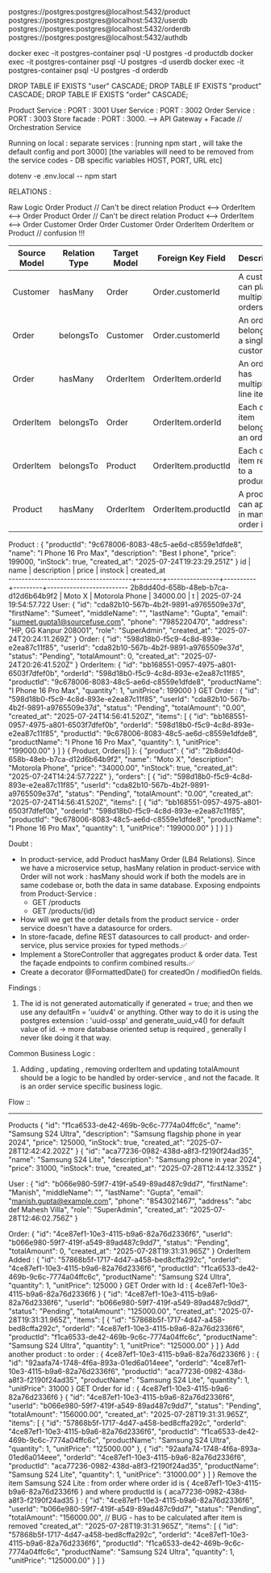 postgres://postgres:postgres@localhost:5432/product
postgres://postgres:postgres@localhost:5432/userdb
postgres://postgres:postgres@localhost:5432/orderdb
postgres://postgres:postgres@localhost:5432/authdb

docker exec -it postgres-container psql -U postgres -d productdb
docker exec -it postgres-container psql -U postgres -d userdb
docker exec -it postgres-container psql -U postgres -d orderdb

DROP TABLE IF EXISTS "user" CASCADE;
DROP TABLE IF EXISTS "product" CASCADE;
DROP TABLE IF EXISTS "order" CASCADE;
 
Product Service : PORT : 3001
User Service : PORT : 3002
Order Service : PORT : 3003
Store facade : PORT : 3000.  --> API Gateway + Facade // Orchestration Service

Running on local : separate services :
[running npm start , will take the default config and port 3000]
[the variables will need to be removed from the service codes - DB specific variables HOST, PORT, URL etc]

dotenv -e .env.local -- npm start

RELATIONS :

Raw Logic 
Order <hasMany> Product // Can't be direct relation Product <--> OrderItem <--> Order
Product <hasMany> Order // Can't be direct relation Product <--> OrderItem <--> Order
Customer <hasMany> Order
Order <belongsTo> Customer
Order <hasMany> OrderItem
OrderItem <belongsTo> or <HasOne> Product // confusion !!!


| Source Model | Relation Type  | Target Model  | Foreign Key Field        | Description                                      |
|--------------|----------------|---------------|--------------------------|--------------------------------------------------|
| Customer     | hasMany        | Order         | Order.customerId         | A customer can place multiple orders             |
| Order        | belongsTo      | Customer      | Order.customerId         | An order belongs to a single customer            |
| Order        | hasMany        | OrderItem     | OrderItem.orderId        | An order has multiple line items                 |
| OrderItem    | belongsTo      | Order         | OrderItem.orderId        | Each order item belongs to an order              |
| OrderItem    | belongsTo      | Product       | OrderItem.productId      | Each order item refers to a product              |
| Product      | hasMany        | OrderItem     | OrderItem.productId      | A product can appear in many order items         |




Product : 
{
  "productId": "9c678006-8083-48c5-ae6d-c8559e1dfde8",
  "name": "I Phone 16 Pro Max",
  "description": "Best I phone",
  "price": 199000,
  "inStock": true,
  "created_at": "2025-07-24T19:23:29.251Z"
}
                  id                  |  name  |  description   |  price   | instock |       created_at        
--------------------------------------+--------+----------------+----------+---------+-------------------------
 2b8dd40d-658b-48eb-b7ca-d12d6b64b9f2 | Moto X | Motorola Phone | 34000.00 | t       | 2025-07-24 19:54:57.722
User:
{
  "id": "cda82b10-567b-4b2f-9891-a9765509e37d",
  "firstName": "Sumeet",
  "middleName": "",
  "lastName": "Gupta",
  "email": "sumeet.gupta1@sourcefuse.com",
  "phone": "7985220470",
  "address": "HP, GG Kanpur 208001",
  "role": "SuperAdmin",
  "created_at": "2025-07-24T20:24:11.269Z"
}
Order:
{
  "id": "598d18b0-f5c9-4c8d-893e-e2ea87c11f85",
  "userId": "cda82b10-567b-4b2f-9891-a9765509e37d",
  "status": "Pending",
  "totalAmount": 0,
  "created_at": "2025-07-24T20:26:41.520Z"
}
OrderItem:
{
  "id": "bb168551-0957-4975-a801-6503f7dfef0b",
  "orderId": "598d18b0-f5c9-4c8d-893e-e2ea87c11f85",
  "productId": "9c678006-8083-48c5-ae6d-c8559e1dfde8",
  "productName": "I Phone 16 Pro Max",
  "quantity": 1,
  "unitPrice": 199000
}
GET Order : 
{
  "id": "598d18b0-f5c9-4c8d-893e-e2ea87c11f85",
  "userId": "cda82b10-567b-4b2f-9891-a9765509e37d",
  "status": "Pending",
  "totalAmount": "0.00",
  "created_at": "2025-07-24T14:56:41.520Z",
  "items": [
    {
      "id": "bb168551-0957-4975-a801-6503f7dfef0b",
      "orderId": "598d18b0-f5c9-4c8d-893e-e2ea87c11f85",
      "productId": "9c678006-8083-48c5-ae6d-c8559e1dfde8",
      "productName": "I Phone 16 Pro Max",
      "quantity": 1,
      "unitPrice": "199000.00"
    }
  ]
}
{ Product, Orders[] }:
{
  "product": {
    "id": "2b8dd40d-658b-48eb-b7ca-d12d6b64b9f2",
    "name": "Moto X",
    "description": "Motorola Phone",
    "price": "34000.00",
    "inStock": true,
    "created_at": "2025-07-24T14:24:57.722Z"
  },
  "orders": [
    {
      "id": "598d18b0-f5c9-4c8d-893e-e2ea87c11f85",
      "userId": "cda82b10-567b-4b2f-9891-a9765509e37d",
      "status": "Pending",
      "totalAmount": "0.00",
      "created_at": "2025-07-24T14:56:41.520Z",
      "items": [
        {
          "id": "bb168551-0957-4975-a801-6503f7dfef0b",
          "orderId": "598d18b0-f5c9-4c8d-893e-e2ea87c11f85",
          "productId": "9c678006-8083-48c5-ae6d-c8559e1dfde8",
          "productName": "I Phone 16 Pro Max",
          "quantity": 1,
          "unitPrice": "199000.00"
        }
      ]
    }
  ]
}


Doubt : 
- In product-service, add Product hasMany Order (LB4 Relations).
    Since we have a microservice setup, hasMany relation in product-service with Order will not work : hasMany should work if both the models are in same codebase or, both the data in same database. Exposing endpoints from Product-Service :
    - GET /products
    - GET /products/{id}
- How will we get the order details from the product service - order service doesn't have a datasource for orders.
- In store-facade, define REST datasources to call product- and order-service, plus service proxies for typed methods.✅
- Implement a StoreController that aggregates product & order data. Test the façade endpoints to confirm combined results.✅
- Create a decorator @FormattedDate() for createdOn / modifiedOn fields.



Findings : 
1. The id is not generated automatically if generated = true; and then we use any defaultFn = 'uuidv4' or anything.
    Other way to do it is using the postgres extension : 'uuid-ossp' and generate_uuid_v4() for default value of id. -> more database oriented setup is required , generally I never like doing it that way.


Common Business Logic : 
1. Adding , updating , removing orderItem and updating totalAmount should be a logic to be handled by order-service , and not the facade. It is an order service specific business logic.

Flow ::
--------------------- ---------------------- ---------------------
Products
{
  "id": "f1ca6533-de42-469b-9c6c-7774a04ffc6c",
  "name": "Samsung S24 Ultra",
  "description": "Samsung flagship phone in year 2024",
  "price": 125000,
  "inStock": true,
  "created_at": "2025-07-28T12:42:42.202Z"
}
{
  "id": "aca77236-0982-438d-a8f3-f2190f24ad35",
  "name": "Samsung S24 Lite",
  "description": "Samsung phone in year 2024",
  "price": 31000,
  "inStock": true,
  "created_at": "2025-07-28T12:44:12.335Z"
}

User :
{
  "id": "b066e980-59f7-419f-a549-89ad487c9dd7",
  "firstName": "Manish",
  "middleName": "",
  "lastName": "Gupta",
  "email": "manish.gupta@example.com",
  "phone": "8543021467",
  "address": "abc def Mahesh Villa",
  "role": "SuperAdmin",
  "created_at": "2025-07-28T12:46:02.756Z"
}

Order:
{
  "id": "4ce87ef1-10e3-4115-b9a6-82a76d2336f6",
  "userId": "b066e980-59f7-419f-a549-89ad487c9dd7",
  "status": "Pending",
  "totalAmount": 0,
  "created_at": "2025-07-28T19:31:31.965Z"
}
OrderItem Added : 
{
  "id": "57868b5f-1717-4d47-a458-bed8cffa292c",
  "orderId": "4ce87ef1-10e3-4115-b9a6-82a76d2336f6",
  "productId": "f1ca6533-de42-469b-9c6c-7774a04ffc6c",
  "productName": "Samsung S24 Ultra",
  "quantity": 1,
  "unitPrice": 125000
}
GET Order with Id : { 4ce87ef1-10e3-4115-b9a6-82a76d2336f6 }
{
  "id": "4ce87ef1-10e3-4115-b9a6-82a76d2336f6",
  "userId": "b066e980-59f7-419f-a549-89ad487c9dd7",
  "status": "Pending",
  "totalAmount": "125000.00",
  "created_at": "2025-07-28T19:31:31.965Z",
  "items": [
    {
      "id": "57868b5f-1717-4d47-a458-bed8cffa292c",
      "orderId": "4ce87ef1-10e3-4115-b9a6-82a76d2336f6",
      "productId": "f1ca6533-de42-469b-9c6c-7774a04ffc6c",
      "productName": "Samsung S24 Ultra",
      "quantity": 1,
      "unitPrice": "125000.00"
    }
  ]
}
Add another product : to order : { 4ce87ef1-10e3-4115-b9a6-82a76d2336f6 } : 
{
  "id": "92aafa74-1748-4f6a-893a-01ed6a014eee",
  "orderId": "4ce87ef1-10e3-4115-b9a6-82a76d2336f6",
  "productId": "aca77236-0982-438d-a8f3-f2190f24ad35",
  "productName": "Samsung S24 Lite",
  "quantity": 1,
  "unitPrice": 31000
}
GET Order for id : { 4ce87ef1-10e3-4115-b9a6-82a76d2336f6 }
{
  "id": "4ce87ef1-10e3-4115-b9a6-82a76d2336f6",
  "userId": "b066e980-59f7-419f-a549-89ad487c9dd7",
  "status": "Pending",
  "totalAmount": "156000.00",
  "created_at": "2025-07-28T19:31:31.965Z",
  "items": [
    {
      "id": "57868b5f-1717-4d47-a458-bed8cffa292c",
      "orderId": "4ce87ef1-10e3-4115-b9a6-82a76d2336f6",
      "productId": "f1ca6533-de42-469b-9c6c-7774a04ffc6c",
      "productName": "Samsung S24 Ultra",
      "quantity": 1,
      "unitPrice": "125000.00"
    },
    {
      "id": "92aafa74-1748-4f6a-893a-01ed6a014eee",
      "orderId": "4ce87ef1-10e3-4115-b9a6-82a76d2336f6",
      "productId": "aca77236-0982-438d-a8f3-f2190f24ad35",
      "productName": "Samsung S24 Lite",
      "quantity": 1,
      "unitPrice": "31000.00"
    }
  ]
}
Remove the item Samsung S24 Lite : from order where order id is { 4ce87ef1-10e3-4115-b9a6-82a76d2336f6 } and where productId is { aca77236-0982-438d-a8f3-f2190f24ad35 } :
{
  "id": "4ce87ef1-10e3-4115-b9a6-82a76d2336f6",
  "userId": "b066e980-59f7-419f-a549-89ad487c9dd7",
  "status": "Pending",
  "totalAmount": "156000.00",  // BUG - has to be calculated after item is removed
  "created_at": "2025-07-28T19:31:31.965Z",
  "items": [
    {
      "id": "57868b5f-1717-4d47-a458-bed8cffa292c",
      "orderId": "4ce87ef1-10e3-4115-b9a6-82a76d2336f6",
      "productId": "f1ca6533-de42-469b-9c6c-7774a04ffc6c",
      "productName": "Samsung S24 Ultra",
      "quantity": 1,
      "unitPrice": "125000.00"
    }
  ]
}
